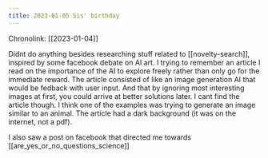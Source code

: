 ```yaml
---
title: 2023-01-05 Sis' birthday
---
```


Chronolink: [[2023-01-04]]

Didnt do anything besides researching stuff related to [[novelty-search]], inspired by some facebook debate on AI art. I trying to remember an article I read on the importance of the AI to explore freely rather than only go for the immediate reward. The article consisted of like an image generation AI that would be fedback with user input. And that by ignoring most interesting images at first, you could arrive at better solutions later. I cant find the article though. I think one of the examples was trying to generate an image similar to an animal. The article had a dark background (it was on the internet, not a pdf).

I also saw a post on facebook that directed me towards [[are_yes_or_no_questions_science]]















